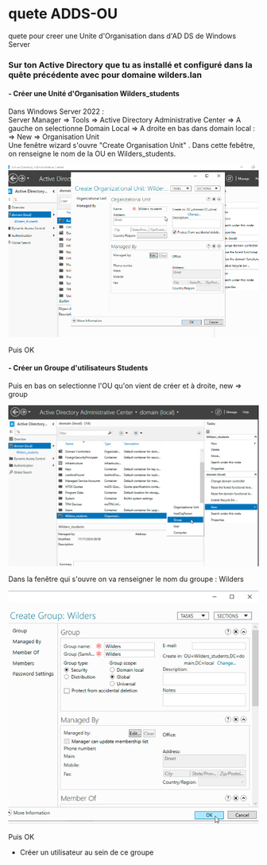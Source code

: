 # quete ADDS-OU
quete pour creer une Unite d'Organisation dans d'AD DS de Windows Server  


### Sur ton Active Directory que tu as installé et configuré dans la quête précédente avec pour domaine wilders.lan

#### - Créer une Unité d'Organisation Wilders_students

Dans Windows Server 2022 :  
Server Manager => Tools => Active Directory Administrative Center => A gauche on selectionne Domain Local => A droite en bas dans domain local :  
=> New => Organisation Unit  
Une fenêtre wizard s'ouvre "Create Organisation Unit" . Dans cette febêtre, on renseigne le nom de la OU en Wilders_students. 
 <P ALIGN="center"><IMG src="Capture d’écran (2).png" width=600></P>  
Puis OK  

#### - Créer un Groupe d'utilisateurs Students

  
Puis en bas on selectionne l'OU qu'on vient de créer et à droite, new => group
 <P ALIGN="center"><IMG src="Capture d’écran (3).png" width=600></P>  

Dans la fenêtre qui s'ouvre on va renseigner le nom du groupe : Wilders  
 <P ALIGN="center"><IMG src="Capture d’écran (4).png" width=600></P>  
 Puis OK  
 
- Créer un utilisateur au sein de ce groupe
